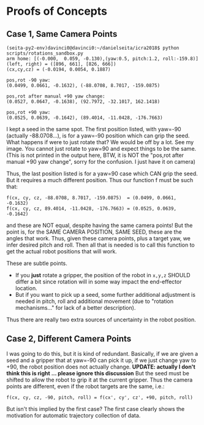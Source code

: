 # Proofs of Concepts

## Case 1, Same Camera Points

```
(seita-py2-env)davinci0@davinci0:~/danielseita/icra2018$ python scripts/rotations_sandbox.py
arm home: [(-0.000,  0.059, -0.130),(yaw:0.5, pitch:1.2, roll:-159.8)]
(left, right) = ([896, 661], [826, 666])
(cx,cy,cz) = (-0.0194, 0.0054, 0.1887)

pos,rot -90 yaw:
(0.0499, 0.0661, -0.1632), (-88.0708, 8.7017, -159.0875)

pos,rot after manual +90 yaw change:
(0.0527, 0.0647, -0.1638), (92.7972, -32.1017, 162.1418)

pos,rot +90 yaw:
(0.0525, 0.0639, -0.1642), (89.4014, -11.0428, -176.7663)
```

I kept a seed in the same spot. The first position listed, with yaw=-90 (actually -88.0708...), is for a yaw=-90 position which can grip the seed. What happens if were to just rotate that? We would be off by a lot. See my image. You cannot just rotate to yaw=90 and expect things to be the same. (This is not printed in the output here, BTW, it is NOT the "pos,rot after manual +90 yaw change", sorry for the confusion. I just have it on camera)

Thus, the last position listed is for a yaw=90 case which CAN grip the seed. But it requires a much different position. Thus our function f must be such that:

```
f(cx, cy, cz, -88.0708, 8.7017, -159.0875)  = (0.0499, 0.0661, -0.1632)
f(cx, cy, cz, 89.4014, -11.0428, -176.7663) = (0.0525, 0.0639, -0.1642)
```

and these are NOT equal, despite having the same camera points! But the point is, for the SAME CAMERA POSITION, SAME SEED, these are the angles that work. Thus, given these camera points, plus a target yaw, we infer desired pitch and roll. Then all that is needed is to call this function to get the actual robot positions that will work.

These are subtle points.

- If you **just** rotate a gripper, the position of the robot in `x,y,z` SHOULD differ a bit since rotation will in some way impact the end-effector location.
- But if you want to pick up a seed, some further additional adjustment is needed in pitch, roll and additional movement (due to "rotation mechanisms..." for lack of a better description).

Thus there are really two extra sources of uncertainty in the robot position.


## Case 2, Different Camera Points

I was going to do this, but it is kind of redundant. Basically, if we are given a seed and a gripper that at yaw=-90 can pick it up, if we just change yaw to +90, the robot position does not actually change. **UPDATE: actually I don't think this is right ... please ignore this discussion** But the seed must be shifted to allow the robot to grip it at the current gripper. Thus the camera points are different, even if the robot targets are the same, i.e.:

```
f(cx, cy, cz, -90, pitch, roll) = f(cx', cy', cz', +90, pitch, roll)
```

But isn't this implied by the first case? The first case clearly shows the motivation for automatic trajectory collection of data.

